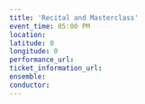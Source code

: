 ```yaml
---
title: 'Recital and Masterclass'
event_time: 05:00 PM
location: 
latitude: 0
longitude: 0
performance_url: 
ticket_information_url: 
ensemble: 
conductor: 
---
```

